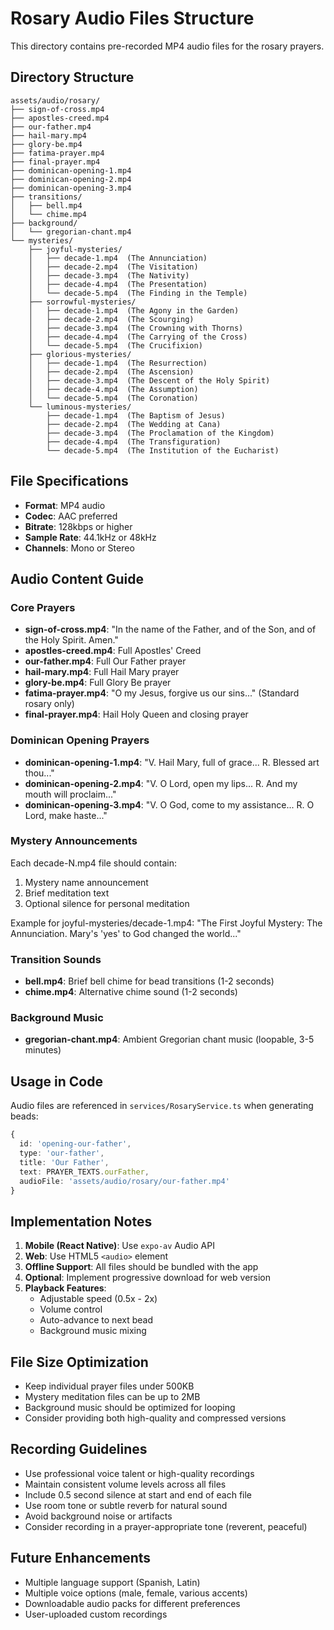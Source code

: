 # Rosary Audio Files Structure

This directory contains pre-recorded MP4 audio files for the rosary prayers.

## Directory Structure

```
assets/audio/rosary/
├── sign-of-cross.mp4
├── apostles-creed.mp4
├── our-father.mp4
├── hail-mary.mp4
├── glory-be.mp4
├── fatima-prayer.mp4
├── final-prayer.mp4
├── dominican-opening-1.mp4
├── dominican-opening-2.mp4
├── dominican-opening-3.mp4
├── transitions/
│   ├── bell.mp4
│   └── chime.mp4
├── background/
│   └── gregorian-chant.mp4
└── mysteries/
    ├── joyful-mysteries/
    │   ├── decade-1.mp4  (The Annunciation)
    │   ├── decade-2.mp4  (The Visitation)
    │   ├── decade-3.mp4  (The Nativity)
    │   ├── decade-4.mp4  (The Presentation)
    │   └── decade-5.mp4  (The Finding in the Temple)
    ├── sorrowful-mysteries/
    │   ├── decade-1.mp4  (The Agony in the Garden)
    │   ├── decade-2.mp4  (The Scourging)
    │   ├── decade-3.mp4  (The Crowning with Thorns)
    │   ├── decade-4.mp4  (The Carrying of the Cross)
    │   └── decade-5.mp4  (The Crucifixion)
    ├── glorious-mysteries/
    │   ├── decade-1.mp4  (The Resurrection)
    │   ├── decade-2.mp4  (The Ascension)
    │   ├── decade-3.mp4  (The Descent of the Holy Spirit)
    │   ├── decade-4.mp4  (The Assumption)
    │   └── decade-5.mp4  (The Coronation)
    └── luminous-mysteries/
        ├── decade-1.mp4  (The Baptism of Jesus)
        ├── decade-2.mp4  (The Wedding at Cana)
        ├── decade-3.mp4  (The Proclamation of the Kingdom)
        ├── decade-4.mp4  (The Transfiguration)
        └── decade-5.mp4  (The Institution of the Eucharist)
```

## File Specifications

- **Format**: MP4 audio
- **Codec**: AAC preferred
- **Bitrate**: 128kbps or higher
- **Sample Rate**: 44.1kHz or 48kHz
- **Channels**: Mono or Stereo

## Audio Content Guide

### Core Prayers

- **sign-of-cross.mp4**: "In the name of the Father, and of the Son, and of the Holy Spirit. Amen."
- **apostles-creed.mp4**: Full Apostles' Creed
- **our-father.mp4**: Full Our Father prayer
- **hail-mary.mp4**: Full Hail Mary prayer
- **glory-be.mp4**: Full Glory Be prayer
- **fatima-prayer.mp4**: "O my Jesus, forgive us our sins..." (Standard rosary only)
- **final-prayer.mp4**: Hail Holy Queen and closing prayer

### Dominican Opening Prayers

- **dominican-opening-1.mp4**: "V. Hail Mary, full of grace... R. Blessed art thou..."
- **dominican-opening-2.mp4**: "V. O Lord, open my lips... R. And my mouth will proclaim..."
- **dominican-opening-3.mp4**: "V. O God, come to my assistance... R. O Lord, make haste..."

### Mystery Announcements

Each decade-N.mp4 file should contain:
1. Mystery name announcement
2. Brief meditation text
3. Optional silence for personal meditation

Example for joyful-mysteries/decade-1.mp4:
"The First Joyful Mystery: The Annunciation. Mary's 'yes' to God changed the world..."

### Transition Sounds

- **bell.mp4**: Brief bell chime for bead transitions (1-2 seconds)
- **chime.mp4**: Alternative chime sound (1-2 seconds)

### Background Music

- **gregorian-chant.mp4**: Ambient Gregorian chant music (loopable, 3-5 minutes)

## Usage in Code

Audio files are referenced in `services/RosaryService.ts` when generating beads:

```typescript
{
  id: 'opening-our-father',
  type: 'our-father',
  title: 'Our Father',
  text: PRAYER_TEXTS.ourFather,
  audioFile: 'assets/audio/rosary/our-father.mp4'
}
```

## Implementation Notes

1. **Mobile (React Native)**: Use `expo-av` Audio API
2. **Web**: Use HTML5 `<audio>` element
3. **Offline Support**: All files should be bundled with the app
4. **Optional**: Implement progressive download for web version
5. **Playback Features**:
   - Adjustable speed (0.5x - 2x)
   - Volume control
   - Auto-advance to next bead
   - Background music mixing

## File Size Optimization

- Keep individual prayer files under 500KB
- Mystery meditation files can be up to 2MB
- Background music should be optimized for looping
- Consider providing both high-quality and compressed versions

## Recording Guidelines

- Use professional voice talent or high-quality recordings
- Maintain consistent volume levels across all files
- Include 0.5 second silence at start and end of each file
- Use room tone or subtle reverb for natural sound
- Avoid background noise or artifacts
- Consider recording in a prayer-appropriate tone (reverent, peaceful)

## Future Enhancements

- Multiple language support (Spanish, Latin)
- Multiple voice options (male, female, various accents)
- Downloadable audio packs for different preferences
- User-uploaded custom recordings

